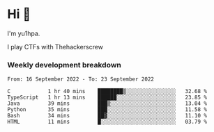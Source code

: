 # Hi 👋

I'm yu1hpa.

I play CTFs with Thehackerscrew

### Weekly development breakdown

<!--START_SECTION:waka-->

```text
From: 16 September 2022 - To: 23 September 2022

C            1 hr 40 mins    ████████▒░░░░░░░░░░░░░░░░   32.68 %
TypeScript   1 hr 13 mins    ██████░░░░░░░░░░░░░░░░░░░   23.85 %
Java         39 mins         ███▒░░░░░░░░░░░░░░░░░░░░░   13.04 %
Python       35 mins         ███░░░░░░░░░░░░░░░░░░░░░░   11.58 %
Bash         34 mins         ██▓░░░░░░░░░░░░░░░░░░░░░░   11.10 %
HTML         11 mins         █░░░░░░░░░░░░░░░░░░░░░░░░   03.79 %
```

<!--END_SECTION:waka-->

